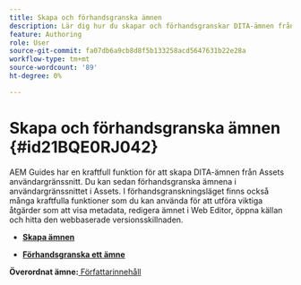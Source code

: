 ```yaml
---
title: Skapa och förhandsgranska ämnen
description: Lär dig hur du skapar och förhandsgranskar DITA-ämnen från Assets-gränssnittet i AEM Guides.
feature: Authoring
role: User
source-git-commit: fa07db6a9cb8d8f5b133258acd5647631b22e28a
workflow-type: tm+mt
source-wordcount: '89'
ht-degree: 0%

---
```


# Skapa och förhandsgranska ämnen {#id21BQE0RJ042}

AEM Guides har en kraftfull funktion för att skapa DITA-ämnen från Assets användargränssnitt. Du kan sedan förhandsgranska ämnena i användargränssnittet i Assets. I förhandsgranskningsläget finns också många kraftfulla funktioner som du kan använda för att utföra viktiga åtgärder som att visa metadata, redigera ämnet i Web Editor, öppna källan och hitta den webbaserade versionsskillnaden.

- **[Skapa ämnen](web-editor-create-topics.md)**

- **[Förhandsgranska ett ämne](web-editor-preview-topics.md)**


**Överordnat ämne:**[ Författarinnehåll](authoring-content.md)
